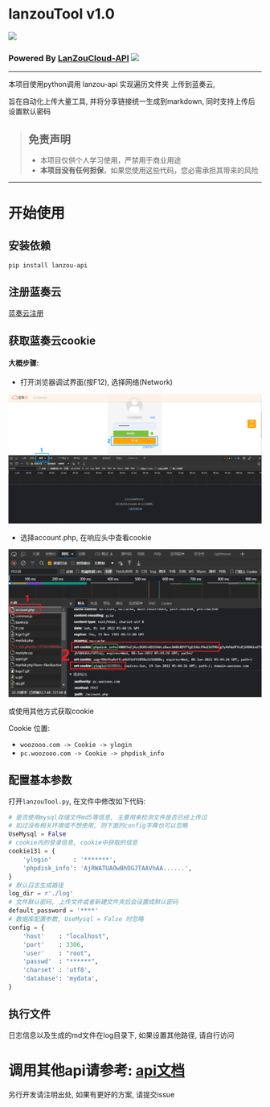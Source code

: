 # lanzouTool v1.0

<img src="https://pc.woozooo.com/img/logo2.gif" width="200">

### Powered By [LanZouCloud-API](https://github.com/zaxtyson/LanZouCloud-API) ![](https://camo.githubusercontent.com/78d53b4ac8106d2546d97b1f2248ce7e69b369b04dc23ae702e777ccd6d11dc3/68747470733a2f2f696d672e736869656c64732e696f2f6769746875622f762f72656c656173652f7a61787479736f6e2f4c616e5a6f75436c6f75642d4150492e7376673f6c6f676f3d69436c6f7564)

------

本项目使用python调用 lanzou-api 实现遍历文件夹 上传到蓝奏云,

旨在自动化上传大量工具, 并将分享链接统一生成到markdown, 同时支持上传后设置默认密码

> ## 免责声明
> - 本项目仅供个人学习使用，严禁用于商业用途
> - **本项目没有任何担保**，如果您使用这些代码，您必需承担其带来的风险

------

# 开始使用

## 安装依赖

```
pip install lanzou-api
```

## 注册蓝奏云

[蓝奏云注册](https://pc.woozooo.com/account.php?action=register)

## 获取蓝奏云cookie

#### 大概步骤:

- 打开浏览器调试界面(按F12), 选择网络(Network)

![](https://github.com/3181538941/lanzouTool/blob/main/pic/img.png)

- 选择account.php, 在响应头中查看cookie

![](https://github.com/3181538941/lanzouTool/blob/main/pic/login.png)

或使用其他方式获取cookie

Cookie 位置:

- `woozooo.com -> Cookie -> ylogin`
- `pc.woozooo.com -> Cookie -> phpdisk_info`

## 配置基本参数

打开`lanzouTool.py`, 在文件中修改如下代码:

```python
# 是否使用mysql存储文件md5等信息, 主要用来检测文件是否已经上传过
# 如过没有相关环境或不想使用, 则下面的config字典也可以忽略
UseMysql = False
# cookie内的登录信息, cookie中获取的信息
cookie131 = {
    'ylogin'      : '*******',
    'phpdisk_info': 'AjRWATUAOwBhDGJTAAVhAA......',
}
# 默认日志生成路径
log_dir = r'./log'
# 文件默认密码, 上传文件或者新建文件夹后会设置成默认密码
default_password = '****'
# 数据库配置参数, UseMysql = False 时忽略
config = {
    'host'    : "localhost",
    'port'    : 3306,
    'user'    : "root",
    'passwd'  : "******",
    'charset' : 'utf8',
    'database': 'mydata',
}
```

## 执行文件

日志信息以及生成的md文件在log目录下, 如果设置其他路径, 请自行访问

# 调用其他api请参考: [api文档](https://github.com/zaxtyson/LanZouCloud-API/wiki)

另行开发请注明出处, 如果有更好的方案, 请提交issue

